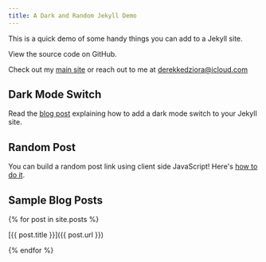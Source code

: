 ```yaml
---
title: A Dark and Random Jekyll Demo
--- 
```


This is a quick demo of some handy things you can add to a Jekyll site. 

View the source code on GitHub. 

Check out my [main site](https://derekkedziora.com) or reach out to me at derekkedziora@icloud.com 

## Dark Mode Switch 

Read the [blog post](https://derekkedziora.com/blog/dark-mode-revisited) explaining how to add a dark mode switch to your Jekyll site. 

## Random Post 

You can build a random post link using client side JavaScript! Here's [how to do it](https://derekkedziora.com/blog/Getting-Random-Post-in-Jekyll). 

## Sample Blog Posts 

{% for post in site.posts %}

[{{ post.title }}]({{ post.url }})

{% endfor %}